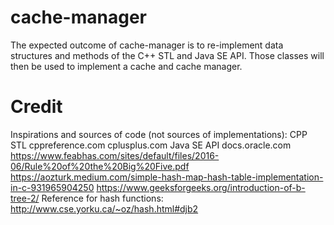# cache-manager
The expected outcome of cache-manager is to re-implement data structures and 
methods of the C++ STL and Java SE API. Those classes will then be used to
implement a cache and cache manager.

# Credit
Inspirations and sources of code (not sources of implementations):
CPP STL
cppreference.com
cplusplus.com
Java SE API
docs.oracle.com
https://www.feabhas.com/sites/default/files/2016-06/Rule%20of%20the%20Big%20Five.pdf
https://aozturk.medium.com/simple-hash-map-hash-table-implementation-in-c-931965904250
https://www.geeksforgeeks.org/introduction-of-b-tree-2/
Reference for hash functions:
http://www.cse.yorku.ca/~oz/hash.html#djb2
